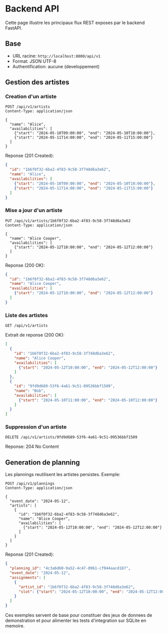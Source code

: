 # Backend API

Cette page illustre les principaux flux REST exposes par le backend FastAPI.

## Base
- URL racine: `http://localhost:8000/api/v1`
- Format: JSON UTF-8
- Authentification: aucune (developpement)

## Gestion des artistes

### Creation d'un artiste
```http
POST /api/v1/artists
Content-Type: application/json

{
  "name": "Alice",
  "availabilities": [
    {"start": "2024-05-10T09:00:00", "end": "2024-05-10T10:00:00"},
    {"start": "2024-05-11T14:00:00", "end": "2024-05-11T15:00:00"}
  ]
}
```

Reponse (201 Created):
```json
{
  "id": "1b6f0f32-6ba2-4f83-9c58-3f748d6a3e62",
  "name": "Alice",
  "availabilities": [
    {"start": "2024-05-10T09:00:00", "end": "2024-05-10T10:00:00"},
    {"start": "2024-05-11T14:00:00", "end": "2024-05-11T15:00:00"}
  ]
}
```

### Mise a jour d'un artiste
```http
PUT /api/v1/artists/1b6f0f32-6ba2-4f83-9c58-3f748d6a3e62
Content-Type: application/json

{
  "name": "Alice Cooper",
  "availabilities": [
    {"start": "2024-05-12T10:00:00", "end": "2024-05-12T12:00:00"}
  ]
}
```

Reponse (200 OK):
```json
{
  "id": "1b6f0f32-6ba2-4f83-9c58-3f748d6a3e62",
  "name": "Alice Cooper",
  "availabilities": [
    {"start": "2024-05-12T10:00:00", "end": "2024-05-12T12:00:00"}
  ]
}
```

### Liste des artistes
```http
GET /api/v1/artists
```

Extrait de reponse (200 OK):
```json
[
  {
    "id": "1b6f0f32-6ba2-4f83-9c58-3f748d6a3e62",
    "name": "Alice Cooper",
    "availabilities": [
      {"start": "2024-05-12T10:00:00", "end": "2024-05-12T12:00:00"}
    ]
  },
  {
    "id": "9fd9d689-53f6-4a61-9c51-09536bbf1509",
    "name": "Bob",
    "availabilities": [
      {"start": "2024-05-10T11:00:00", "end": "2024-05-10T12:00:00"}
    ]
  }
]
```

### Suppression d'un artiste
```http
DELETE /api/v1/artists/9fd9d689-53f6-4a61-9c51-09536bbf1509
```

Reponse: 204 No Content

## Generation de planning

Les plannings reutilisent les artistes persistes. Exemple:

```http
POST /api/v1/plannings
Content-Type: application/json

{
  "event_date": "2024-05-12",
  "artists": [
    {
      "id": "1b6f0f32-6ba2-4f83-9c58-3f748d6a3e62",
      "name": "Alice Cooper",
      "availabilities": [
        {"start": "2024-05-12T10:00:00", "end": "2024-05-12T12:00:00"}
      ]
    }
  ]
}
```

Reponse (201 Created):
```json
{
  "planning_id": "4c3a6d60-9a52-4c47-8961-cf944aacd187",
  "event_date": "2024-05-12",
  "assignments": [
    {
      "artist_id": "1b6f0f32-6ba2-4f83-9c58-3f748d6a3e62",
      "slot": {"start": "2024-05-12T10:00:00", "end": "2024-05-12T12:00:00"}
    }
  ]
}
```

Ces exemples servent de base pour constituer des jeux de donnees de demonstration et pour alimenter les tests d'integration sur SQLite en memoire.
